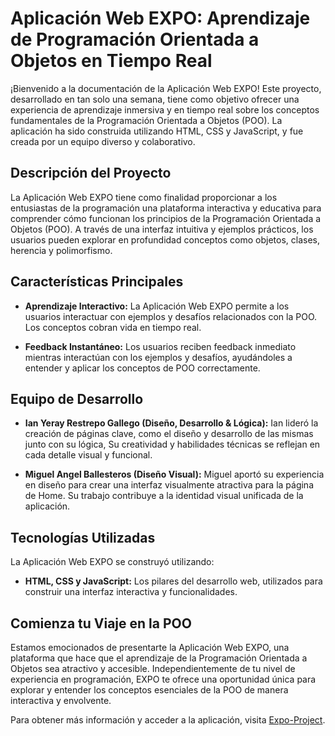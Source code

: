 # Aplicación Web EXPO: Aprendizaje de Programación Orientada a Objetos en Tiempo Real

¡Bienvenido a la documentación de la Aplicación Web EXPO! Este proyecto, desarrollado en tan solo una semana, tiene como objetivo ofrecer una experiencia de aprendizaje inmersiva y en tiempo real sobre los conceptos fundamentales de la Programación Orientada a Objetos (POO). La aplicación ha sido construida utilizando HTML, CSS y JavaScript, y fue creada por un equipo diverso y colaborativo.

## Descripción del Proyecto

La Aplicación Web EXPO tiene como finalidad proporcionar a los entusiastas de la programación una plataforma interactiva y educativa para comprender cómo funcionan los principios de la Programación Orientada a Objetos (POO). A través de una interfaz intuitiva y ejemplos prácticos, los usuarios pueden explorar en profundidad conceptos como objetos, clases, herencia y polimorfismo.

## Características Principales

- **Aprendizaje Interactivo:** La Aplicación Web EXPO permite a los usuarios interactuar con ejemplos y desafíos relacionados con la POO. Los conceptos cobran vida en tiempo real.

- **Feedback Instantáneo:** Los usuarios reciben feedback inmediato mientras interactúan con los ejemplos y desafíos, ayudándoles a entender y aplicar los conceptos de POO correctamente.

## Equipo de Desarrollo

- **Ian Yeray Restrepo Gallego (Diseño, Desarrollo & Lógica):** Ian lideró la creación de páginas clave, como el diseño y desarrollo de las mismas junto con su lógica, Su creatividad y habilidades técnicas se reflejan en cada detalle visual y funcional.

- **Miguel Angel Ballesteros (Diseño Visual):** Miguel aportó su experiencia en diseño para crear una interfaz visualmente atractiva para la página de Home. Su trabajo contribuye a la identidad visual unificada de la aplicación.

## Tecnologías Utilizadas

La Aplicación Web EXPO se construyó utilizando:

- **HTML, CSS y JavaScript:** Los pilares del desarrollo web, utilizados para construir una interfaz interactiva y funcionalidades.

## Comienza tu Viaje en la POO

Estamos emocionados de presentarte la Aplicación Web EXPO, una plataforma que hace que el aprendizaje de la Programación Orientada a Objetos sea atractivo y accesible. Independientemente de tu nivel de experiencia en programación, EXPO te ofrece una oportunidad única para explorar y entender los conceptos esenciales de la POO de manera interactiva y envolvente.

Para obtener más información y acceder a la aplicación, visita [Expo-Project](https://github.com/IanRestrepo/University-OOP/tree/master).

